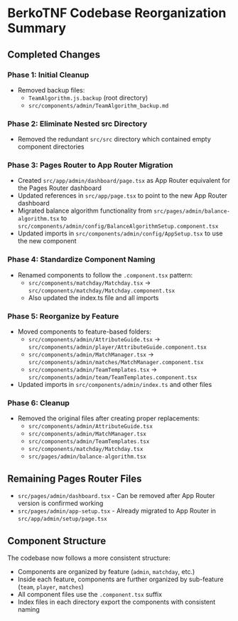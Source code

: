 # BerkoTNF Codebase Reorganization Summary

## Completed Changes

### Phase 1: Initial Cleanup
- Removed backup files:
  - `TeamAlgorithm.js.backup` (root directory)
  - `src/components/admin/TeamAlgorithm_backup.md`

### Phase 2: Eliminate Nested src Directory
- Removed the redundant `src/src` directory which contained empty component directories

### Phase 3: Pages Router to App Router Migration
- Created `src/app/admin/dashboard/page.tsx` as App Router equivalent for the Pages Router dashboard
- Updated references in `src/app/page.tsx` to point to the new App Router dashboard
- Migrated balance algorithm functionality from `src/pages/admin/balance-algorithm.tsx` to `src/components/admin/config/BalanceAlgorithmSetup.component.tsx`
- Updated imports in `src/components/admin/config/AppSetup.tsx` to use the new component

### Phase 4: Standardize Component Naming
- Renamed components to follow the `.component.tsx` pattern:
  - `src/components/matchday/Matchday.tsx` → `src/components/matchday/Matchday.component.tsx`
  - Also updated the index.ts file and all imports

### Phase 5: Reorganize by Feature
- Moved components to feature-based folders:
  - `src/components/admin/AttributeGuide.tsx` → `src/components/admin/player/AttributeGuide.component.tsx`
  - `src/components/admin/MatchManager.tsx` → `src/components/admin/matches/MatchManager.component.tsx`
  - `src/components/admin/TeamTemplates.tsx` → `src/components/admin/team/TeamTemplates.component.tsx`
- Updated imports in `src/components/admin/index.ts` and other files

### Phase 6: Cleanup
- Removed the original files after creating proper replacements:
  - `src/components/admin/AttributeGuide.tsx`
  - `src/components/admin/MatchManager.tsx` 
  - `src/components/admin/TeamTemplates.tsx`
  - `src/components/matchday/Matchday.tsx`
  - `src/pages/admin/balance-algorithm.tsx`

## Remaining Pages Router Files
- `src/pages/admin/dashboard.tsx` - Can be removed after App Router version is confirmed working
- `src/pages/admin/app-setup.tsx` - Already migrated to App Router in `src/app/admin/setup/page.tsx`

## Component Structure
The codebase now follows a more consistent structure:
- Components are organized by feature (`admin`, `matchday`, etc.)
- Inside each feature, components are further organized by sub-feature (`team`, `player`, `matches`)
- All component files use the `.component.tsx` suffix
- Index files in each directory export the components with consistent naming 